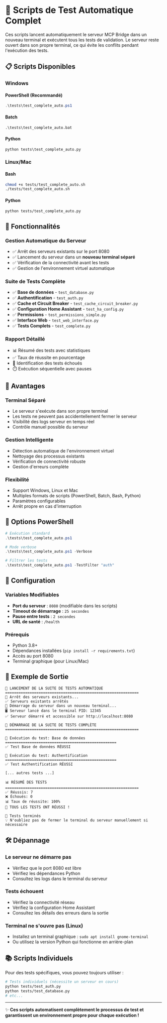 # 🧪 Scripts de Test Automatique Complet

Ces scripts lancent automatiquement le serveur MCP Bridge dans un nouveau terminal et exécutent tous les tests de validation. Le serveur reste ouvert dans son propre terminal, ce qui évite les conflits pendant l'exécution des tests.

## 📋 Scripts Disponibles

### Windows

#### PowerShell (Recommandé)
```powershell
.\tests\test_complete_auto.ps1
```

#### Batch
```cmd
.\tests\test_complete_auto.bat
```

#### Python
```cmd
python tests\test_complete_auto.py
```

### Linux/Mac

#### Bash
```bash
chmod +x tests/test_complete_auto.sh
./tests/test_complete_auto.sh
```

#### Python
```bash
python tests/test_complete_auto.py
```

## 🚀 Fonctionnalités

### Gestion Automatique du Serveur
- ✅ Arrêt des serveurs existants sur le port 8080
- ✅ Lancement du serveur dans un **nouveau terminal séparé**
- ✅ Vérification de la connectivité avant les tests
- ✅ Gestion de l'environnement virtuel automatique

### Suite de Tests Complète
- ✅ **Base de données** - `test_database.py`
- ✅ **Authentification** - `test_auth.py`
- ✅ **Cache et Circuit Breaker** - `test_cache_circuit_breaker.py`
- ✅ **Configuration Home Assistant** - `test_ha_config.py`
- ✅ **Permissions** - `test_permissions_simple.py`
- ✅ **Interface Web** - `test_web_interface.py`
- ✅ **Tests Complets** - `test_complete.py`

### Rapport Détaillé
- 📊 Résumé des tests avec statistiques
- ✅ Taux de réussite en pourcentage
- 🎯 Identification des tests échoués
- ⏱️ Exécution séquentielle avec pauses

## 🎯 Avantages

### Terminal Séparé
- Le serveur s'exécute dans son propre terminal
- Les tests ne peuvent pas accidentellement fermer le serveur
- Visibilité des logs serveur en temps réel
- Contrôle manuel possible du serveur

### Gestion Intelligente
- Détection automatique de l'environnement virtuel
- Nettoyage des processus existants
- Vérification de connectivité robuste
- Gestion d'erreurs complète

### Flexibilité
- Support Windows, Linux et Mac
- Multiples formats de scripts (PowerShell, Batch, Bash, Python)
- Paramètres configurables
- Arrêt propre en cas d'interruption

## 📝 Options PowerShell

```powershell
# Exécution standard
.\tests\test_complete_auto.ps1

# Mode verbose
.\tests\test_complete_auto.ps1 -Verbose

# Filtrer les tests
.\tests\test_complete_auto.ps1 -TestFilter "auth"
```

## 🔧 Configuration

### Variables Modifiables
- **Port du serveur** : `8080` (modifiable dans les scripts)
- **Timeout de démarrage** : `25 secondes`
- **Pause entre tests** : `2 secondes`
- **URL de santé** : `/health`

### Prérequis
- Python 3.8+
- Dépendances installées (`pip install -r requirements.txt`)
- Accès au port 8080
- Terminal graphique (pour Linux/Mac)

## 🎉 Exemple de Sortie

```
🧪 LANCEMENT DE LA SUITE DE TESTS AUTOMATIQUE
============================================================
🔄 Arrêt des serveurs existants...
✅ Serveurs existants arrêtés
🚀 Démarrage du serveur dans un nouveau terminal...
🖥️ Serveur lancé dans le terminal PID: 12345
✅ Serveur démarré et accessible sur http://localhost:8080

🎯 DÉMARRAGE DE LA SUITE DE TESTS COMPLÈTE
============================================================

🧪 Exécution du test: Base de données
==================================================
✅ Test Base de données RÉUSSI

🧪 Exécution du test: Authentification
==================================================
✅ Test Authentification RÉUSSI

[... autres tests ...]

📊 RÉSUMÉ DES TESTS
============================================================
✅ Réussis: 7
❌ Échoués: 0
📊 Taux de réussite: 100%
🎉 TOUS LES TESTS ONT RÉUSSI !

🏁 Tests terminés
💡 N'oubliez pas de fermer le terminal du serveur manuellement si nécessaire
```

## 🛠️ Dépannage

### Le serveur ne démarre pas
- Vérifiez que le port 8080 est libre
- Vérifiez les dépendances Python
- Consultez les logs dans le terminal du serveur

### Tests échouent
- Vérifiez la connectivité réseau
- Vérifiez la configuration Home Assistant
- Consultez les détails des erreurs dans la sortie

### Terminal ne s'ouvre pas (Linux)
- Installez un terminal graphique : `sudo apt install gnome-terminal`
- Ou utilisez la version Python qui fonctionne en arrière-plan

## 📚 Scripts Individuels

Pour des tests spécifiques, vous pouvez toujours utiliser :
```bash
# Tests individuels (nécessite un serveur en cours)
python tests/test_auth.py
python tests/test_database.py
# etc...
```

---

✨ **Ces scripts automatisent complètement le processus de test et garantissent un environnement propre pour chaque exécution !**